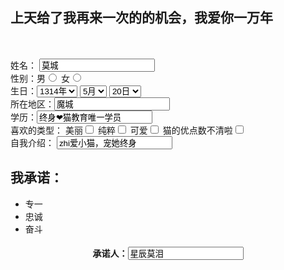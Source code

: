 <!-- saved from url=(0090)file:///C:/Users/86158/Desktop/%E5%A4%A7%E4%BB%99%E6%B3%A8%E5%86%8C%E5%B9%B3%E5%8F%B0.html -->
<html><head><meta http-equiv="Content-Type" content="text/html; charset=UTF-8"><title>
  </title>
  </head><body>
    <form>
      <h2>
        上天给了我再来一次的的机会，我爱你一万年</h2>
        <br>
        <br>
       <label for="id">姓名：</label> <input type="text" value="莫城" id="id"><br>
        性别：<label for="nan">男</label><input type="radio" id="nan" name="sex">  <label for="nv">女</label><input type="radio" id="nv" name="sex"> 
<br>
        生日：<select name="year" value="">
        			<option>1314年</option>
        	</select>
        	<select name="year" value="">
        			<option>5月</option>
        	</select>
        <select name="year" value="">
        			<option>20日</option>
        	</select><br>
     	<label for="area">所在地区：</label><input type="text" name="area" value="魔城" id="area"><br>
      <label for="xl">学历：</label><input type="text" name="xueli" value="终身❤猫教育唯一学员" id="xl"><br>
      <label>喜欢的类型：</label>
      <label for="wm">美丽</label><input type="checkbox" name="love" id="wm">
      <label for="wm">纯粹</label><input type="checkbox" name="love" id="wm">
      <label for="ka">可爱</label><input type="checkbox" name="love" id="ka">
      <label for="wm">猫的优点数不清啦</label><input type="checkbox" name="love" id="wm"><br>
      <label for="self">自我介绍：</label> <input type=“text” value=zhi爱小猫，宠她终身 id="self"></input><br>
      <h2>
        我承诺：
      </h2>
      <ul>
        <li>专一</li>
        <li>忠诚</li>
        <li>奋斗</li>
      </ul>
      <h4 align="center">
        承诺人：<input type="text" name="name3" value="星辰莫泪">
      </h4>
    </form></body></html>
